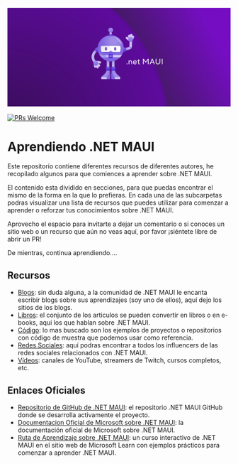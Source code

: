 ![Decorative header saying: .NET MAUI Learning Resources](images/portadaMAUI.jpg)

[![PRs Welcome](https://img.shields.io/badge/PRs-welcome-brightgreen.svg?style=flat-square)](https://makeapullrequest.com)

# Aprendiendo .NET MAUI

Este repositorio contiene diferentes recursos de diferentes autores, he recopilado algunos para que comiences a aprender sobre .NET MAUI.

El contenido esta dividido en secciones, para que puedas encontrar el mismo de la forma en la que lo prefieras. En cada una de las subcarpetas podras visualizar una lista de recursos que puedes utilizar para comenzar a aprender o reforzar tus conocimientos sobre .NET MAUI.

Aprovecho el espacio para invitarte a dejar un comentario o si conoces un sitio web o un recurso que aún no veas aquí, por favor ¡siéntete libre de abrir un PR!

De mientras, continua aprendiendo....

## Recursos
- [Blogs](Blogs): sin duda alguna, a la comunidad de .NET MAUI le encanta escribir blogs sobre sus aprendizajes (soy uno de ellos), aquí dejo los sitios de los blogs.
- [Libros](Libros): el conjunto de los articulos se pueden convertir en libros o en e-books, aquí los que hablan sobre .NET MAUI.
- [Código](Codigo): lo mas buscado son los ejemplos de proyectos o repositorios con código de muestra que podemos usar como referencia.
- [Redes Sociales](Redes&20Sociales): aquí podras encontrar a todos los influencers de las redes sociales relacionados con .NET MAUI.
- [Vídeos](Videos): canales de YouTube, streamers de Twitch, cursos completos, etc.

## Enlaces Oficiales

* [Repositorio de GitHub de .NET MAUI](https://github.com/dotnet/maui): el repositorio .NET MAUI GitHub donde se desarrolla activamente el proyecto.
* [Documentacion Oficial de Microsoft sobre .NET MAUI](https://aka.ms/maui/docs): la documentación oficial de Microsoft sobre .NET MAUI.
* [Ruta de Aprendizaje sobre .NET MAUI](https://aka.ms/maui/mslearn): un curso interactivo de .NET MAUI en el sitio web de Microsoft Learn con ejemplos prácticos para comenzar a aprender .NET MAUI.
